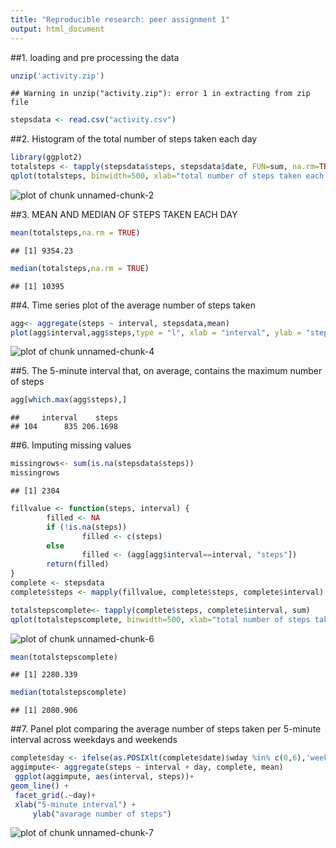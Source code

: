 ```yaml
---
title: "Reproducible research: peer assignment 1"
output: html_document
---
```


##1. loading and pre processing the data

```r
unzip('activity.zip')
```

```
## Warning in unzip("activity.zip"): error 1 in extracting from zip file
```

```r
stepsdata <- read.csv("activity.csv")
```

##2. Histogram of the total number of steps taken each day


```r
library(ggplot2)
totalsteps <- tapply(stepsdata$steps, stepsdata$date, FUN=sum, na.rm=TRUE)
qplot(totalsteps, binwidth=500, xlab="total number of steps taken each day", ylab = "frequency of steps with bandwidth 500")
```

![plot of chunk unnamed-chunk-2](figure/unnamed-chunk-2-1.png)

##3. MEAN AND MEDIAN OF STEPS TAKEN EACH DAY


```r
mean(totalsteps,na.rm = TRUE)
```

```
## [1] 9354.23
```

```r
median(totalsteps,na.rm = TRUE)
```

```
## [1] 10395
```
##4. Time series plot of the average number of steps taken

```r
agg<- aggregate(steps ~ interval, stepsdata,mean)
plot(agg$interval,agg$steps,type = "l", xlab = "interval", ylab = "steps taken",lwd = 2, col = "blue")
```

![plot of chunk unnamed-chunk-4](figure/unnamed-chunk-4-1.png)

##5. The 5-minute interval that, on average, contains the maximum number of steps

```r
agg[which.max(agg$steps),]
```

```
##     interval    steps
## 104      835 206.1698
```

##6. Imputing missing values


```r
missingrows<- sum(is.na(stepsdata$steps))
missingrows
```

```
## [1] 2304
```

```r
fillvalue <- function(steps, interval) {
        filled <- NA
        if (!is.na(steps))
                filled <- c(steps)
        else
                filled <- (agg[agg$interval==interval, "steps"])
        return(filled)
}
complete <- stepsdata
complete$steps <- mapply(fillvalue, complete$steps, complete$interval)

totalstepscomplete<- tapply(complete$steps, complete$interval, sum)
qplot(totalstepscomplete, binwidth=500, xlab="total number of steps taken each day after imputing", ylab = "frequency of steps with bandwidth 500 after imputing")
```

![plot of chunk unnamed-chunk-6](figure/unnamed-chunk-6-1.png)

```r
mean(totalstepscomplete)
```

```
## [1] 2280.339
```

```r
median(totalstepscomplete)
```

```
## [1] 2080.906
```

##7. Panel plot comparing the average number of steps taken per 5-minute interval across weekdays and weekends

```r
complete$day <- ifelse(as.POSIXlt(complete$date)$wday %in% c(0,6),'weekend','weekday')
aggimpute<- aggregate(steps ~ interval + day, complete, mean)
 ggplot(aggimpute, aes(interval, steps))+
geom_line() +
 facet_grid(.~day)+
 xlab("5-minute interval") + 
     ylab("avarage number of steps")
```

![plot of chunk unnamed-chunk-7](figure/unnamed-chunk-7-1.png)

